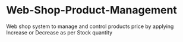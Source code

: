 # Web-Shop-Product-Management
Web shop system to manage and control products price by applying Increase or Decrease as per Stock quantity 

